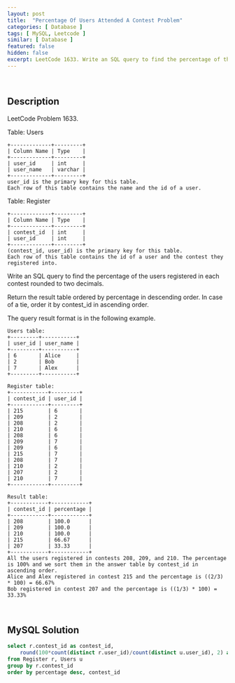 ```yaml
---
layout: post
title:  "Percentage Of Users Attended A Contest Problem"
categories: [ Database ]
tags: [ MySQL, Leetcode ]
similar: [ Database ]
featured: false
hidden: false
excerpt: LeetCode 1633. Write an SQL query to find the percentage of the users registered in each contest rounded to two decimals.
---
```


<br />

## Description

LeetCode Problem 1633. 

Table: Users

```
+-------------+---------+
| Column Name | Type    |
+-------------+---------+
| user_id     | int     |
| user_name   | varchar |
+-------------+---------+
user_id is the primary key for this table.
Each row of this table contains the name and the id of a user.
```

Table: Register

```
+-------------+---------+
| Column Name | Type    |
+-------------+---------+
| contest_id  | int     |
| user_id     | int     |
+-------------+---------+
(contest_id, user_id) is the primary key for this table.
Each row of this table contains the id of a user and the contest they registered into.
```

Write an SQL query to find the percentage of the users registered in each contest rounded to two decimals.

Return the result table ordered by percentage in descending order. In case of a tie, order it by contest_id in ascending order.

The query result format is in the following example.

 
```
Users table:
+---------+-----------+
| user_id | user_name |
+---------+-----------+
| 6       | Alice     |
| 2       | Bob       |
| 7       | Alex      |
+---------+-----------+

Register table:
+------------+---------+
| contest_id | user_id |
+------------+---------+
| 215        | 6       |
| 209        | 2       |
| 208        | 2       |
| 210        | 6       |
| 208        | 6       |
| 209        | 7       |
| 209        | 6       |
| 215        | 7       |
| 208        | 7       |
| 210        | 2       |
| 207        | 2       |
| 210        | 7       |
+------------+---------+

Result table:
+------------+------------+
| contest_id | percentage |
+------------+------------+
| 208        | 100.0      |
| 209        | 100.0      |
| 210        | 100.0      |
| 215        | 66.67      |
| 207        | 33.33      |
+------------+------------+
All the users registered in contests 208, 209, and 210. The percentage is 100% and we sort them in the answer table by contest_id in ascending order.
Alice and Alex registered in contest 215 and the percentage is ((2/3) * 100) = 66.67%
Bob registered in contest 207 and the percentage is ((1/3) * 100) = 33.33%
```

<br />

## MySQL Solution


```sql
select r.contest_id as contest_id, 
    round(100*count(distinct r.user_id)/count(distinct u.user_id), 2) as percentage
from Register r, Users u
group by r.contest_id
order by percentage desc, contest_id
```
